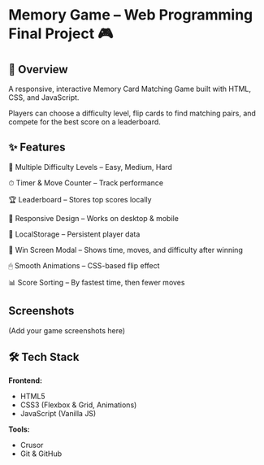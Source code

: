 # Memory Game – Web Programming Final Project 🎮


## **📌 Overview**

A responsive, interactive Memory Card Matching Game built with HTML, CSS, and JavaScript.

Players can choose a difficulty level, flip cards to find matching pairs, and compete for the best score on a leaderboard.

## **✨ Features**

🎯 Multiple Difficulty Levels – Easy, Medium, Hard

⏱ Timer & Move Counter – Track performance

🏆 Leaderboard – Stores top scores locally

🎨 Responsive Design – Works on desktop & mobile

💾 LocalStorage – Persistent player data

🎉 Win Screen Modal – Shows time, moves, and difficulty after winning

🖱 Smooth Animations – CSS-based flip effect

📊 Score Sorting – By fastest time, then fewer moves


## **Screenshots**
(Add your game screenshots here)




## **🛠 Tech Stack**
**Frontend:**

* HTML5
* CSS3 (Flexbox & Grid, Animations)
* JavaScript (Vanilla JS)


**Tools:**

* Crusor
* Git & GitHub


